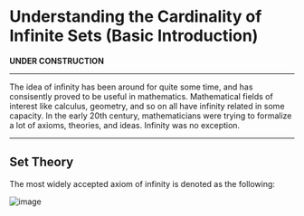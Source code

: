 # Understanding the Cardinality of Infinite Sets (Basic Introduction)

**UNDER CONSTRUCTION**

---

The idea of infinity has been around for quite some time, and has consisently proved to be useful in mathematics. Mathematical fields of interest like calculus, geometry, and so on all have infinity related in some capacity. In the early 20th century, mathematicians were trying to formalize a lot of axioms, theories, and ideas. Infinity was no exception.

---

## Set Theory

The most widely accepted axiom of infinity is denoted as the following:

![image](https://user-images.githubusercontent.com/77761814/227989819-15f50282-1f02-4604-add5-6bfc11f788d3.png)
